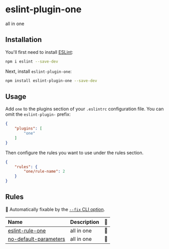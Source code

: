 # eslint-plugin-one

all in one

## Installation

You'll first need to install [ESLint](https://eslint.org/):

```sh
npm i eslint --save-dev
```

Next, install `eslint-plugin-one`:

```sh
npm install eslint-plugin-one --save-dev
```

## Usage

Add `one` to the plugins section of your `.eslintrc` configuration file. You can omit the `eslint-plugin-` prefix:

```json
{
    "plugins": [
        "one"
    ]
}
```


Then configure the rules you want to use under the rules section.

```json
{
    "rules": {
        "one/rule-name": 2
    }
}
```

## Rules

<!-- begin auto-generated rules list -->

🔧 Automatically fixable by the [`--fix` CLI option](https://eslint.org/docs/user-guide/command-line-interface#--fix).

| Name                                                         | Description | 🔧 |
| :----------------------------------------------------------- | :---------- | :- |
| [eslint-rule-one](docs/rules/eslint-rule-one.md)             | all in one  | 🔧 |
| [no-default-parameters](docs/rules/no-default-parameters.md) | all in one  | 🔧 |

<!-- end auto-generated rules list -->


